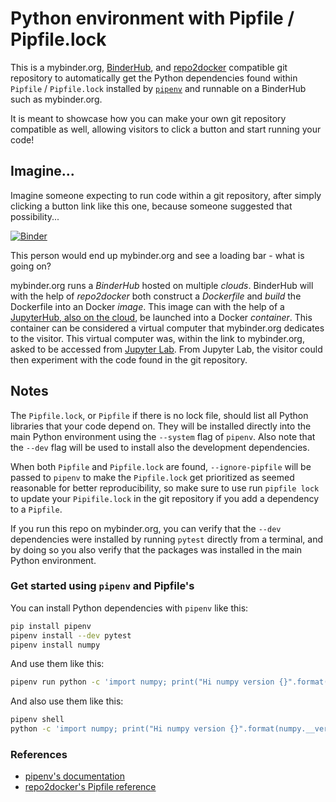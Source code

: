 # Python environment with Pipfile / Pipfile.lock

This is a mybinder.org, [BinderHub](https://binderhub.readthedocs.io), and
[repo2docker](https://repo2docker.readthedocs.io) compatible git repository to
automatically get the Python dependencies found within `Pipfile` /
`Pipfile.lock` installed by [`pipenv`](https://pipenv.readthedocs.io) and
runnable on a BinderHub such as mybinder.org.

It is meant to showcase how you can make your own git repository compatible as
well, allowing visitors to click a button and start running your code!

## Imagine...

Imagine someone expecting to run code within a git repository, after simply
clicking a button link like this one, because someone suggested that
possibility...

[![Binder](http://mybinder.org/badge_logo.svg)](https://mybinder.org/v2/gh/binder-examples/pipfile/master?urlpath=/lab/tree/index.ipynb)

This person would end up mybinder.org and see a loading bar - what is going on?

mybinder.org runs a *BinderHub* hosted on multiple *clouds*. BinderHub will with
the help of *repo2docker* both construct a *Dockerfile* and *build* the
Dockerfile into an Docker *image*. This image can with the help of a
[JupyterHub, also on the
cloud](https://github.com/jupyterhub/zero-to-jupyterhub-k8s), be launched into a
Docker *container*. This container can be considered a virtual computer that
mybinder.org dedicates to the visitor. This virtual computer was, within the
link to mybinder.org, asked to be accessed from [Jupyter
Lab](https://jupyterlab.readthedocs.io). From Jupyter Lab, the visitor could
then experiment with the code found in the git repository.

## Notes

The `Pipfile.lock`, or `Pipfile` if there is no lock file, should list all
Python libraries that your code depend on. They will be installed directly into
the main Python environment using the `--system` flag of `pipenv`. Also note
that the `--dev` flag will be used to install also the development dependencies.

When both `Pipfile` and `Pipfile.lock` are found, `--ignore-pipfile` will be
passed to `pipenv` to make the `Pipfile.lock` get prioritized as seemed
reasonable for better reproducibility, so make sure to use run `pipfile lock` to
update your `Pipifile.lock` in the git repository if you add a dependency to a
`Pipfile`.

If you run this repo on mybinder.org, you can verify that the `--dev`
dependencies were installed by running `pytest` directly from a terminal, and by
doing so you also verify that the packages was installed in the main Python
environment.

### Get started using `pipenv` and Pipfile's

You can install Python dependencies with `pipenv` like this:

```bash
pip install pipenv
pipenv install --dev pytest
pipenv install numpy
```

And use them like this:

```bash
pipenv run python -c 'import numpy; print("Hi numpy version {}".format(numpy.__version__))'
```

And also use them like this:

```bash
pipenv shell
python -c 'import numpy; print("Hi numpy version {}".format(numpy.__version__))'
```

### References

- [pipenv's documentation](https://pipenv.readthedocs.io)
- [repo2docker's Pipfile
  reference](https://repo2docker.readthedocs.io/en/latest/config_files.html?highlight=pipfile#pipfile-and-or-pipfile-lock-install-a-python-environment)
